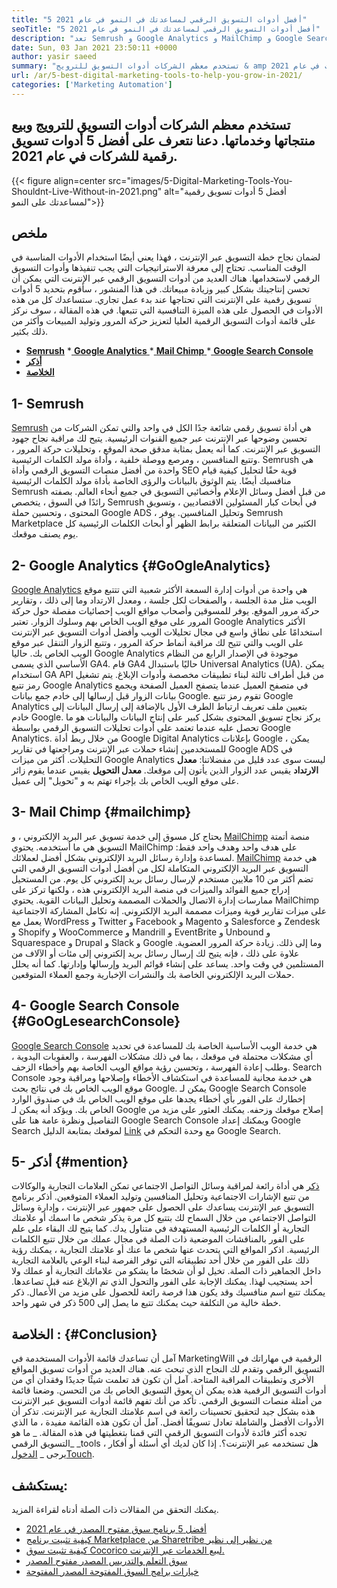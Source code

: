 ```yaml
---
title: "5 أفضل أدوات التسويق الرقمي لمساعدتك في النمو في عام 2021" 
seoTitle: "5 أفضل أدوات التسويق الرقمي لمساعدتك في النمو في عام 2021" 
description: "تعد Semrush و Google Analytics و MailChimp و Google Search Console و Alking أكثر أدوات التسويق الرقمية الميسورة والفائدة لتنمية الأعمال." 
date: Sun, 03 Jan 2021 23:50:11 +0000
author: yasir saeed
summary: "تستخدم معظم الشركات أدوات التسويق للترويج & amp ؛ بيع منتجاتهم وخدماتهم. دعنا نتعرف على أفضل 5 أدوات تسويق رقمية للشركات في عام 2021." 
url: /ar/5-best-digital-marketing-tools-to-help-you-grow-in-2021/
categories: ['Marketing Automation']
---
```


## تستخدم معظم الشركات أدوات التسويق للترويج وبيع منتجاتها وخدماتها. دعنا نتعرف على أفضل 5 أدوات تسويق رقمية للشركات في عام 2021.

{{< figure align=center src="images/5-Digital-Marketing-Tools-You-Shouldnt-Live-Without-in-2021.png" alt="أفضل 5 أدوات تسويق رقمية لمساعدتك على النمو">}}


## **ملخص**
لضمان نجاح خطة التسويق عبر الإنترنت ، فهذا يعني أيضًا استخدام الأدوات المناسبة في الوقت المناسب. تحتاج إلى معرفة الاستراتيجيات التي يجب تنفيذها وأدوات التسويق الرقمي لاستخدامها. هناك العديد من أدوات التسويق الرقمي عبر الإنترنت التي يمكن أن تحسن إنتاجيتك بشكل كبير وزيادة مبيعاتك. في هذا المنشور ، سأقوم بتحديد 5 أدوات تسويق رقمية على الإنترنت التي تحتاجها عند بدء عمل تجاري. ستساعدك كل من هذه الأدوات في الحصول على هذه الميزة التنافسية التي تتبعها.
في هذه المقالة ، سوف نركز على قائمة أدوات التسويق الرقمية العليا لتعزيز حركة المرور وتوليد المبيعات وأكثر من ذلك بكثير.
  * **[Semrush][1]**
  *[ **Google Analytics** ][2]
  *[ **Mail Chimp** ][3]
  *[ **Google Search Console** ][4]
  * **[أذكر][5]**
  * **[الخلاصة][6]**

##  **1- Semrush** 
[Semrush][7] هي أداة تسويق رقمي شائعة جدًا الكل في واحد والتي تمكن الشركات من تحسين وضوحها عبر الإنترنت عبر جميع القنوات الرئيسية. يتيح لك مراقبة نجاح جهود التسويق عبر الإنترنت. كما أنه يعمل بمثابة مدقق صحة الموقع ، وتحليلات حركة المرور ، وتتبع المنافسين ، ومرصع ووصلة خلفية ، وأداة مولد الكلمات الرئيسية. Semrush هي واحدة من أفضل منصات التسويق الرقمي وأداة SEO قوية حقًا لتحليل كيفية قيام منافسيك أيضًا.
يتم الوثوق بالبيانات والرؤى الخاصة بأداة مولد الكلمات الرئيسية Semrush من قبل أفضل وسائل الإعلام وأخصائيي التسويق في جميع أنحاء العالم. بصفته رائدًا في السوق ، يتخصص Semrush في أبحاث كبار المسئولين الاقتصاديين ، وتسويق المحتوى ، وتحسين حملة Google ADS ، وتحليل المنافسين. يوفر Semrush Marketplace الكثير من البيانات المتعلقة برابط الظهر أو أبحاث الكلمات الرئيسية كل يوم يصنف موقعك.

##  **2- Google Analytics** {#GoOgleAnalytics}
[Google Analytics][8] هي واحدة من أدوات إدارة السمعة الأكثر شعبية التي تتتبع موقع الويب مثل مدة الجلسة ، والصفحات لكل جلسة ، ومعدل الارتداد وما إلى ذلك ، وتقارير حركة مرور الموقع. يوفر للمسوقين وأصحاب مواقع الويب إحصائيات مفصلة حول حركة المرور على موقع الويب الخاص بهم وسلوك الزوار. تعتبر Google Analytics الأكثر استخدامًا على نطاق واسع في مجال تحليلات الويب وأفضل أدوات التسويق عبر الإنترنت على الويب والتي تتيح لك مراقبة أنماط حركة المرور ، وتتبع الزوار التنقل عبر موقع الويب الخاص بك.
حاليا Google Analytics موجودة في الإصدار الرابع من النظام الأساسي الذي يسمى GA4. قام GA4 حاليًا باستبدال Universal Analytics (UA). يمكن استخدام GA API من قبل أطراف ثالثة لبناء تطبيقات مخصصة وأدوات الإبلاغ. يتم تشغيل رمز تتبع Google Analytics في متصفح العميل عندما يتصفح العميل الصفحة ويجمع بيانات الزوار قبل إرسالها إلى خادم جمع بيانات Google. تقوم رمز تتبع Google Analytics بتعيين ملف تعريف ارتباط الطرف الأول بالإضافة إلى إرسال البيانات إلى خادم Google. يركز نجاح تسويق المحتوى بشكل كبير على إنتاج البيانات والبيانات هو ما تحصل عليه عندما تعتمد على أدوات تحليلات التسويق الرقمي بواسطة Google Analytics.
من خلال ربط أداة Google Digital Analytics بإعلانات Google ، يمكن للمستخدمين إنشاء حملات عبر الإنترنت ومراجعتها في تقارير Google ADS في التحليلات. أكثر من ميزات Google Analytics ليست سوى عدد قليل من مفضلاتنا:
**معدل الارتداد** يقيس عدد الزوار الذين يأتون إلى موقعك.
**معدل التحويل** يقيس عندما يقوم زائر على موقع الويب الخاص بك بإجراء تهتم به و "تحويل" إلى عميل.

##  **3- Mail Chimp** {#mailchimp}
يحتاج كل مسوق إلى خدمة تسويق عبر البريد الإلكتروني ، و [MailChimp][9] منصة أتمتة التسويق هي ما أستخدمه. يحتوي MailChimp على هدف واحد وهدف واحد فقط: لمساعدة وإدارة رسائل البريد الإلكتروني بشكل أفضل لعملائك.
[MailChimp][9] هي خدمة التسويق عبر البريد الإلكتروني المتكاملة لكل من أفضل أدوات التسويق الرقمي التي تضم أكثر من 10 ملايين مستخدم لإرسال رسائل بريد إلكتروني كل يوم. من المستحيل إدراج جميع الفوائد والميزات في منصة البريد الإلكتروني هذه ، ولكنها تركز على ممارسات إدارة الاتصال والحملات المصممة وتحليل البيانات القوية.
يحتوي MailChimp على ميزات تقارير قوية وميزات مصممة البريد الإلكتروني. إنه تكامل المشاركة الاجتماعية يعمل مع WordPress و Twitter و Facebook و Magento و Salesforce و Zendesk و Shopify و WooCommerce و Mandrill و EventBrite و Unbound و Squarespace و Drupal و Slack و Google وما إلى ذلك. زيادة حركة المرور العضوية.
علاوة على ذلك ، فإنه يتيح لك إرسال رسائل بريد إلكتروني إلى مئات أو الآلاف من المستلمين في وقت واحد. يساعد على إنشاء قوائم البريد وإرسالها وإدارتها. كما أنه يحلل حملات البريد الإلكتروني الخاصة بك والنشرات الإخبارية وجمع العملاء المتوقعين.

##  **4- Google Search Console** {#GoOgLesearchConsole}
[Google Search Console][10] هي خدمة الويب الأساسية الخاصة بك للمساعدة في تحديد أي مشكلات محتملة في موقعك ، بما في ذلك مشكلات الفهرسة ، والعقوبات اليدوية ، وطلب إعادة الفهرسة ، وتحسين رؤية مواقع الويب الخاصة بهم وأخطاء الزحف. Search Console هي خدمة مجانية للمساعدة في استكشاف الأخطاء وإصلاحها ومراقبة وجود موقع الويب الخاص بك في نتائج بحث Google.
يمكن لـ Google Search Console إخطارك على الفور بأي أخطاء يجدها على موقع الويب الخاص بك في صندوق الوارد الخاص بك. ويؤكد أنه يمكن لـ Google إصلاح موقعك وزحفه. يمكنك العثور على مزيد من التفاصيل ونظرة عامة هنا على Google Search Console ويمكنك إعداد Google Search لموقعك بمتابعة الدليل [Link][10] مع وحدة التحكم في Google Search.

##  **5- أذكر** {#mention}
[ذكر][11] هي أداة رائعة لمراقبة وسائل التواصل الاجتماعي تمكن العلامات التجارية والوكالات من تتبع الإشارات الاجتماعية وتحليل المنافسين وتوليد العملاء المتوقعين. أذكر برنامج التسويق عبر الإنترنت يساعدك على الحصول على جمهور عبر الإنترنت ، وإدارة وسائل التواصل الاجتماعي من خلال السماح لك بتتبع كل مرة يذكر شخص ما اسمك أو علامتك التجارية أو الكلمات الرئيسية المستهدفة في متناول يدك.
كما يتيح لك البقاء على علم على الفور بالمناقشات الموضعية ذات الصلة في مجال عملك من خلال تتبع الكلمات الرئيسية. اذكر المواقع التي يتحدث عنها شخص ما عنك أو علامتك التجارية ، يمكنك رؤية ذلك على الفور من خلال أحد تطبيقاته التي توفر الفرصة لبناء الوعي بالعلامة التجارية داخل الجماهير ذات الصلة.
تخيل لو أن شخصًا ما يشكو من علاماتك التجارية أو عملك ولا أحد يستجيب لهذا. يمكنك الإجابة على الفور والتحول الذي تم الإبلاغ عنه قبل تصاعدها. يمكنك تتبع اسم منافسيك وقد يكون هذا فرصة رائعة للحصول على مزيد من الأعمال. ذكر خطة خالية من التكلفة حيث يمكنك تتبع ما يصل إلى 500 ذكر في شهر واحد.

##  **الخلاصة** :   {#Conclusion}
آمل أن تساعدك قائمة الأدوات المستخدمة في MarketingWill الرقمية في مهاراتك في التسويق الرقمي وتقدم لك النجاح الذي تبحث عنه. هناك العديد من أدوات تسويق المواقع الأخرى وتطبيقات المراقبة المتاحة. آمل أن تكون قد تعلمت شيئًا جديدًا وفقدان أي من أدوات التسويق الرقمية هذه يمكن أن يعوق التسويق الخاص بك من التحسن.
وضعنا قائمة من أمثلة منصات التسويق الرقمي. تأكد من أنك تفهم قائمة أدوات التسويق عبر الإنترنت هذه بشكل جيد لتحقيق تحسينات رائعة في اسم علامتك التجارية عبر الإنترنت. تذكر أن الأدوات الأفضل والشاملة تعادل تسويقًا أفضل. آمل أن تكون هذه القائمة مفيدة ، ما الذي تجده أكثر فائدة لأدوات التسويق الرقمي التي قمنا بتغطيتها في هذه المقالة.
_ ما هو التسويق الرقمي_ _tools هل تستخدمه عبر الإنترنت؟. إذا كان لديك أي أسئلة أو أفكار ، يرجى _ [الدخول][12][Touch][13].

## يستكشف:
يمكنك التحقق من المقالات ذات الصلة أدناه لقراءة المزيد.
  * [أفضل 5 برنامج سوق مفتوح المصدر في عام 2021][14]
  * [كيفية تثبيت برنامج Marketplace من Sharetribe من نظير إلى نظير][15]
  * [كيفية تثبيت سوق Cocorico لبيع الخدمات عبر الإنترنت.][16]
  * [سوق التعلم والتدريس المصدر مفتوح المصدر][17]
  * [خيارات برامج السوق المفتوحة المصدر المفتوحة][18]

  
[1]: #SEMRush
[2]: #GoogleAnalytics
[3]: #MailChimp
[4]: #GoogleSearchConsole
[5]: #Mention
[6]: #Conclusion
[7]: https://www.semrush.com/
[8]: https://analytics.google.com/
[9]: https://mailchimp.com/
[10]: https://search.google.com/search-console/about
[11]: https://mention.com/en/
[12]: mailto:yasir.saeed@aspose.com
[13]: https://forum.containerize.com
[14]: https://blog.containerize.com/marketplace/top-5-open-source-marketplace-software-in-2021/
[15]: https://products.containerize.com/marketplace/sharetribe/
[16]: https://products.containerize.com/marketplace/cocorico/
[17]: https://products.containerize.com/marketplace/edurge/
[18]: https://products.containerize.com/marketplace/
